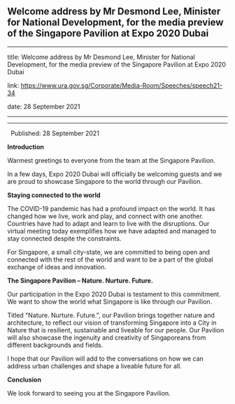 ## Welcome address by Mr Desmond Lee, Minister for National Development, for the media preview of the Singapore Pavilion at Expo 2020 Dubai
---
title: Welcome address by Mr Desmond Lee, Minister for National Development, for the media preview of the Singapore Pavilion at Expo 2020 Dubai

link: https://www.ura.gov.sg/Corporate/Media-Room/Speeches/speech21-34

date: 28 September 2021

---

----------------------------------------------------------------------------------------------------------------------------------------

  Published: 28 September 2021

**Introduction**

Warmest greetings to everyone from the team at the Singapore Pavilion.

In a few days, Expo 2020 Dubai will officially be welcoming guests and we are proud to showcase Singapore to the world through our Pavilion.

**Staying connected to the world**

The COVID-19 pandemic has had a profound impact on the world. It has changed how we live, work and play, and connect with one another. Countries have had to adapt and learn to live with the disruptions. Our virtual meeting today exemplifies how we have adapted and managed to stay connected despite the constraints.

For Singapore, a small city-state, we are committed to being open and connected with the rest of the world and want to be a part of the global exchange of ideas and innovation.

**The Singapore Pavilion – Nature. Nurture. Future.**

Our participation in the Expo 2020 Dubai is testament to this commitment. We want to show the world what Singapore is like through our Pavilion.

Titled "Nature. Nurture. Future.", our Pavilion brings together nature and architecture, to reflect our vision of transforming Singapore into a City in Nature that is resilient, sustainable and liveable for our people. Our Pavilion will also showcase the ingenuity and creativity of Singaporeans from different backgrounds and fields.

I hope that our Pavilion will add to the conversations on how we can address urban challenges and shape a liveable future for all.

**Conclusion**

We look forward to seeing you at the Singapore Pavilion.